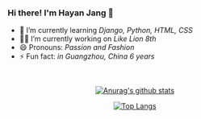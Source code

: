### Hi there! I'm Hayan Jang 👋

- 🌱 I’m currently learning _Django, Python, HTML, CSS_
- 👩‍💻 I’m currently working on _Like Lion 8th_
- 😄 Pronouns: _Passion and Fashion_
- ⚡ Fun fact: _in Guangzhou, China 6 years_

<br>
<div align=center>

[![Anurag's github stats](https://github-readme-stats.vercel.app/api?username=white-jang&show_icons=true&hide=stars&hide_border=true&show_owner=true&title_color=8EA8DB&icon_color=8EA8DB)](https://github.com/anuraghazra/github-readme-stats)

[![Top Langs](https://github-readme-stats.vercel.app/api/top-langs/?username=white-jang&layout=compact&hide_border=true)](https://github.com/anuraghazra/github-readme-stats)
</div>
